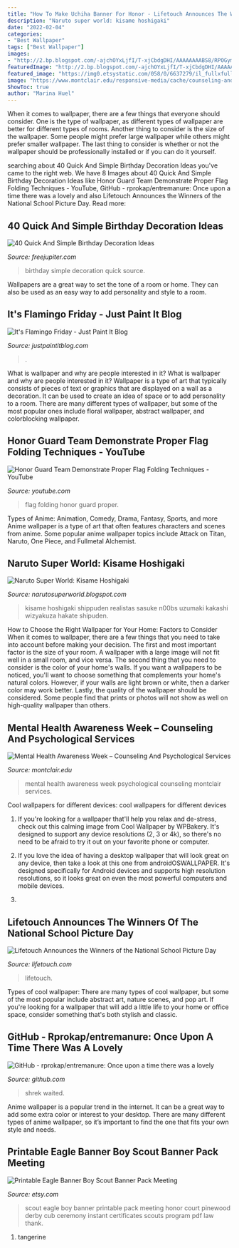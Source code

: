 ```yaml
---
title: "How To Make Uchiha Banner For Honor - Lifetouch Announces The Winners Of The National School Picture Day"
description: "Naruto super world: kisame hoshigaki"
date: "2022-02-04"
categories:
- "Best Wallpaper"
tags: ["Best Wallpaper"]
images:
- "http://2.bp.blogspot.com/-ajchOYxLjfI/T-xjCbdgDHI/AAAAAAAABS8/RPOGymKsRKc/s1600/Hoshigaki_Kisame_full_453733.jpg"
featuredImage: "http://2.bp.blogspot.com/-ajchOYxLjfI/T-xjCbdgDHI/AAAAAAAABS8/RPOGymKsRKc/s1600/Hoshigaki_Kisame_full_453733.jpg"
featured_image: "https://img0.etsystatic.com/058/0/6637279/il_fullxfull.700135834_7hng.jpg"
image: "https://www.montclair.edu/responsive-media/cache/counseling-and-psychological-services/wp-content/uploads/sites/126/2018/07/2015-10-09-mental-health-news.jpg.5.1x.generic.jpg"
ShowToc: true
author: "Marina Huel"
---
```



When it comes to wallpaper, there are a few things that everyone should consider. One is the type of wallpaper, as different types of wallpaper are better for different types of rooms. Another thing to consider is the size of the wallpaper. Some people might prefer large wallpaper while others might prefer smaller wallpaper. The last thing to consider is whether or not the wallpaper should be professionally installed or if you can do it yourself.

	

		
searching about 40 Quick And Simple Birthday Decoration Ideas you've came to the right web. We have 8 Images about 40 Quick And Simple Birthday Decoration Ideas like Honor Guard Team Demonstrate Proper Flag Folding Techniques - YouTube, GitHub - rprokap/entremanure: Once upon a time there was a lovely and also Lifetouch Announces the Winners of the National School Picture Day. Read more:
		
    
## 40 Quick And Simple Birthday Decoration Ideas

<img loading=lazy src="http://www.freejupiter.com/wp-content/uploads/2018/04/Quick-And-Simple-Birthday-Decoration-Ideas-18.jpg" onerror="this.onerror=null;this.src='https://tse1.mm.bing.net/th?id=OIP.aaRvc3CeSlT2wCCxy-kczgHaI0&amp;pid=15.1';" alt="40 Quick And Simple Birthday Decoration Ideas">

_Source: freejupiter.com_

>birthday simple decoration quick source. 

	

Wallpapers are a great way to set the tone of a room or home. They can also be used as an easy way to add personality and style to a room.

    
## It&#039;s Flamingo Friday - Just Paint It Blog

<img loading=lazy src="https://justpaintitblog.com/wp-content/uploads/2014/07/Flamingo-c-692x1024.jpg" onerror="this.onerror=null;this.src='https://tse1.mm.bing.net/th?id=OIP._s5O2r5HWUAD4V9WqLgFgAHaK9&amp;pid=15.1';" alt="It&#039;s Flamingo Friday - Just Paint It Blog">

_Source: justpaintitblog.com_

>. 

	

What is wallpaper and why are people interested in it?
What is wallpaper and why are people interested in it?
Wallpaper is a type of art that typically consists of pieces of text or graphics that are displayed on a wall as a decoration. It can be used to create an idea of space or to add personality to a room. There are many different types of wallpaper, but some of the most popular ones include floral wallpaper, abstract wallpaper, and colorblocking wallpaper.

    
## Honor Guard Team Demonstrate Proper Flag Folding Techniques - YouTube

<img loading=lazy src="http://i.ytimg.com/vi/2H7p6j3NsyQ/maxresdefault.jpg" onerror="this.onerror=null;this.src='https://tse4.mm.bing.net/th?id=OIP.C37zGiaZJtGs-XlBNZp-uQHaEK&amp;pid=15.1';" alt="Honor Guard Team Demonstrate Proper Flag Folding Techniques - YouTube">

_Source: youtube.com_

>flag folding honor guard proper. 

	

Types of Anime: Animation, Comedy, Drama, Fantasy, Sports, and more
Anime wallpaper is a type of art that often features characters and scenes from anime. Some popular anime wallpaper topics include Attack on Titan, Naruto, One Piece, and Fullmetal Alchemist.

    
## Naruto Super World: Kisame Hoshigaki

<img loading=lazy src="http://2.bp.blogspot.com/-ajchOYxLjfI/T-xjCbdgDHI/AAAAAAAABS8/RPOGymKsRKc/s1600/Hoshigaki_Kisame_full_453733.jpg" onerror="this.onerror=null;this.src='https://tse3.mm.bing.net/th?id=OIP.CmVeUX6KURv1XQPA5ioGOgHaJ3&amp;pid=15.1';" alt="Naruto Super World: Kisame Hoshigaki">

_Source: narutosuperworld.blogspot.com_

>kisame hoshigaki shippuden realistas sasuke n00bs uzumaki kakashi wizyakuza hakate shipuden. 

	

How to Choose the Right Wallpaper for Your Home: Factors to Consider
When it comes to wallpaper, there are a few things that you need to take into account before making your decision. The first and most important factor is the size of your room. A wallpaper with a large image will not fit well in a small room, and vice versa. 
The second thing that you need to consider is the color of your home's walls. If you want a wallpapers to be noticed, you'll want to choose something that complements your home's natural colors. However, if your walls are light brown or white, then a darker color may work better. 
Lastly, the quality of the wallpaper should be considered. Some people find that prints or photos will not show as well on high-quality wallpaper than others.

    
## Mental Health Awareness Week – Counseling And Psychological Services

<img loading=lazy src="https://www.montclair.edu/responsive-media/cache/counseling-and-psychological-services/wp-content/uploads/sites/126/2018/07/2015-10-09-mental-health-news.jpg.5.1x.generic.jpg" onerror="this.onerror=null;this.src='https://tse1.mm.bing.net/th?id=OIP.Yjl38lXX6JJQQSKJTpeX8QHaEC&amp;pid=15.1';" alt="Mental Health Awareness Week – Counseling And Psychological Services">

_Source: montclair.edu_

>mental health awareness week psychological counseling montclair services. 

	

Cool wallpapers for different devices:
cool wallpapers for different devices 

1. If you're looking for a wallpaper that'll help you relax and de-stress, check out this calming image from Cool Wallpaper by WPBakery. It's designed to support any device resolutions (2, 3 or 4k), so there's no need to be afraid to try it out on your favorite phone or computer.

2. If you love the idea of having a desktop wallpaper that will look great on any device, then take a look at this one from androidOSWALLPAPER. It's designed specifically for Android devices and supports high resolution resolutions, so it looks great on even the most powerful computers and mobile devices.

3.

    
## Lifetouch Announces The Winners Of The National School Picture Day

<img loading=lazy src="https://lifetouch.com/wp-content/uploads/2019/10/194-147-LTI-NSPD-Winner-Banner-Lifetouch.com_-1024x681.jpg" onerror="this.onerror=null;this.src='https://tse1.mm.bing.net/th?id=OIP.ewiLT74SJxgPwAb5VIOnnAHaE7&amp;pid=15.1';" alt="Lifetouch Announces the Winners of the National School Picture Day">

_Source: lifetouch.com_

>lifetouch. 

	

Types of cool wallpaper:
There are many types of cool wallpaper, but some of the most popular include abstract art, nature scenes, and pop art. If you're looking for a wallpaper that will add a little life to your home or office space, consider something that's both stylish and classic.

    
## GitHub - Rprokap/entremanure: Once Upon A Time There Was A Lovely

<img loading=lazy src="https://opengraph.githubassets.com/f3280fb16f3936726cbc57d0976c40852cdc13a62cae41bab6da38f2d22891d6/rprokap/entremanure" onerror="this.onerror=null;this.src='https://tse4.mm.bing.net/th?id=OIP.q8OM6lQULkCjoJrS3kRWVAHaDt&amp;pid=15.1';" alt="GitHub - rprokap/entremanure: Once upon a time there was a lovely">

_Source: github.com_

>shrek waited. 

	

Anime wallpaper is a popular trend in the internet. It can be a great way to add some extra color or interest to your desktop. There are many different types of anime wallpaper, so it’s important to find the one that fits your own style and needs.

    
## Printable Eagle Banner Boy Scout Banner Pack Meeting

<img loading=lazy src="https://img0.etsystatic.com/058/0/6637279/il_fullxfull.700135834_7hng.jpg" onerror="this.onerror=null;this.src='https://tse3.mm.bing.net/th?id=OIP.E2e9dbH9KlDhchryyrDlLAHaF7&amp;pid=15.1';" alt="Printable Eagle Banner Boy Scout Banner Pack Meeting">

_Source: etsy.com_

>scout eagle boy banner printable pack meeting honor court pinewood derby cub ceremony instant certificates scouts program pdf law thank. 

	

1. tangerine 

